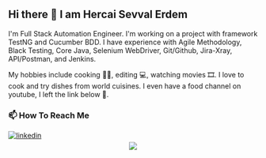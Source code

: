 ## Hi there 👋 I am Hercai Sevval Erdem

 I'm Full Stack Automation Engineer.  I'm working on a project with framework TestNG and Cucumber BDD. I have experience with Agile Methodology, Black Testing, Core Java, Selenium WebDriver, Git/Github, Jira-Xray, API/Postman, and Jenkins. 
 
 My hobbies include cooking 👩‍🍳, editing 💻, watching movies 🎞️. I love to cook and try dishes from world cuisines. I even have a food channel on youtube, I left the link below 🙂.

### 📫 How To Reach Me 
<a href="https://www.linkedin.com/in/hercaisevvalerdem/" target="_blank">
<img src=https://img.shields.io/badge/LinkedIn-0077B5?style=for-the-badge&logo=linkedin&logoColor=white alt=linkedin style="margin-bottom: 5px;" />
</a> 

<div align="center">
<img src="https://capsule-render.vercel.app/api?type=waving&color=5280e2&height=200&section=footer&text=I+Am+Open+To+Your+New+Ideas&fontSize=40&fontAlignY=65&desc=Please%20feel%20free%20for%20sharing%20your%20opinion🙏%20&descSize=20&descAlignY=88"/>
</div>

